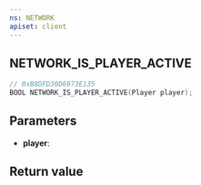 ```yaml
---
ns: NETWORK
apiset: client
---
```

## NETWORK_IS_PLAYER_ACTIVE

```c
// 0xB8DFD30D6973E135
BOOL NETWORK_IS_PLAYER_ACTIVE(Player player);
```


## Parameters
* **player**:

## Return value

